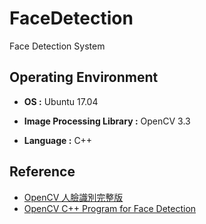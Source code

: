 # FaceDetection

Face Detection System


## Operating Environment

* **OS :** Ubuntu 17.04

* **Image Processing Library :** OpenCV 3.3

* **Language :** C++


## Reference

* [OpenCV 人臉識別完整版](http://www.jianshu.com/p/232b12db4ea6)
* [OpenCV C++ Program for Face Detection](http://www.geeksforgeeks.org/opencv-c-program-face-detection/)
